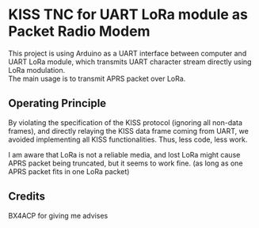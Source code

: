 # KISS TNC for UART LoRa module as Packet Radio Modem
This project is using Arduino as a UART interface between computer and UART LoRa module, which transmits UART character stream directly using LoRa modulation.  
The main usage is to transmit APRS packet over LoRa.

## Operating Principle
By violating the specification of the KISS protocol (ignoring all non-data frames), and directly relaying the KISS data frame coming from UART, we avoided implementing all KISS functionalities. Thus, less code, less work.

I am aware that LoRa is not a reliable media, and lost LoRa might cause APRS packet being truncated, but it seems to work fine. (as long as one APRS packet fits in one LoRa packet)

## Credits
BX4ACP for giving me advises
